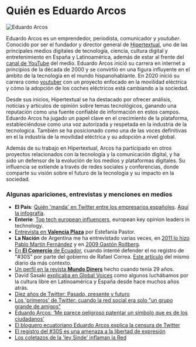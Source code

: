 # Quién es Eduardo Arcos

![Eduardo Arcos](/assets/img/eduardo-arcos.jpg "Eduardo Arcos")


Eduardo Arcos es un emprendedor, periodista, comunicador y *youtuber*. Conocido por ser el fundador y director general de [Hipertextual](https://hipertextual.com), uno de las principales medios digitales de tecnología, ciencia, cultura digital y entretenimiento en España y Latinoamérica, además de estar al frente del [canal de YouTube](https://youtube.com/hipertextual) del medio. Eduardo Arcos inició su carrera en internet a principios de la década de 2000 y se convirtió en una figura influyente en el ámbito de la tecnología en el mundo hispanohablante. En 2020 inició su carrera como [youtuber](https://youtube.com/earcos) con un proyecto enfocado en la movilidad eléctrica y cómo la adopción de los coches eléctricos está cambiando a la sociedad.

Desde sus inicios, Hipertextual se ha destacado por ofrecer análisis, noticias y artículos de opinión sobre temas tecnológicos, ganando una reputación como una fuente confiable de información en estos campos. Eduardo Arcos ha jugado un papel clave en el crecimiento de la plataforma, estableciéndose como una voz autorizada y respetada en la industria de la tecnologica. También se ha posicionado como una de las voces definitivas en el la industria de la movilidad eléctrica y su adopción a nivel global.

Además de su trabajo en Hipertextual, Arcos ha participado en otros proyectos relacionados con la tecnología y la comunicación digital, y ha sido un defensor de la evolución de los medios y plataformas digitales. Su influencia se extiende a través de redes sociales y conferencias, donde comparte su visión sobre el futuro de la tecnología y su impacto en la sociedad.


### Algunas apariciones, entrevistas y menciones en medios

* **El País**: [Quién 'manda' en Twitter entre los empresarios españoles](https://elpais.com/elpais/2015/09/07/media/1441617840_624422.html). [Aquí la infografía](https://elpais.com/infografias/2015/ceos_twitter/CEO_twitter_movil.html).
* **Enterie**: [Top tech european influencers](https://enterie.com/europe-tech-influancers/), european key opinion leaders in technology.
* [Entrevista en **Valencia Plaza**](http://epoca1.valenciaplaza.com/ver/143445/el-discurso-de-profesionalizar-un-blog-se-ha-quedado-viejo.html) por Estefanía Pastor.
* **La Nación** de Argentina me ha entrevistado varias veces, en [2011 lo hizo Pablo Martín Fernández](https://www.lanacion.com.ar/1414036-eduardo-arcos) y en [2009 Gastón Roitberg](https://www.lanacion.com.ar/1117509-eduardo-arcos-o-las-mil-caras-digitales).
* [En **El Comercio** de Ecuador](http://www.elcomercio.com/actualidad/politica/eduardo-arcos-me-parece-peligroso.html), cuando intenté defender el no registro de "#30S" por parte del gobierno de Rafael Correa. [Este artículo](http://www.elcomercio.com/actualidad/politica/bloguero-eduardo-arcos-se-opone.html) del mismo diario da más contexto.
* [Un perfil en la revista **Mundo Diners**](https://marcelanoriega.wordpress.com/2011/01/09/un-blogger-que-se-lleva-el-mundo-por-delante/) hecho cuando tenía 29 años.
* David Sasaki [explicaba en Global Voices](https://globalvoices.org/2005/07/20/the-state-of-free-culture-in-latin-america/) como algunos luchábamos por la cultura libre en Latinoamérica y España desde hace muchos años atrás.
* [Diez años de Twitter: Pasado, presente y futuro](http://www.lavanguardia.com/tecnologia/20160321/40589736988/twitter-10-anos-pasado-presente-futuro.html)
* [Los 'primeros' de Twitter: cuando la red social era solo "un grupo grande de amigos"](https://www.20minutos.es/noticia/2702776/0/twitter-red-social/decimo-aniversario/primeros-espana/)
* [Eduardo Arcos: ‘Me parece peligroso patentar un símbolo que es de los ciudadanos’](https://www.sammichespsychmeds.com/micro-generation-born-between-1977-1983-are-given-new-name/)
* [El bloguero ecuatoriano Eduardo Arcos explica la censura de Twitter](https://lahora.com.ec/noticia/1101274530/eduardo-arcos-bloguero-ecuatoriano-explica-la-censura-de-twitter)
* [El registro del #30S es una amenaza a la libertad de expresión](http://www.clasesdeperiodismo.com/2011/12/16/el-registro-del-30s-es-una-amenaza-a-la-libertad-de-expresion/)
* [Los coletazos de la 'ley Sinde' inflaman la Red](https://elpais.com/cultura/2011/12/07/actualidad/1323212405_850215.html)
